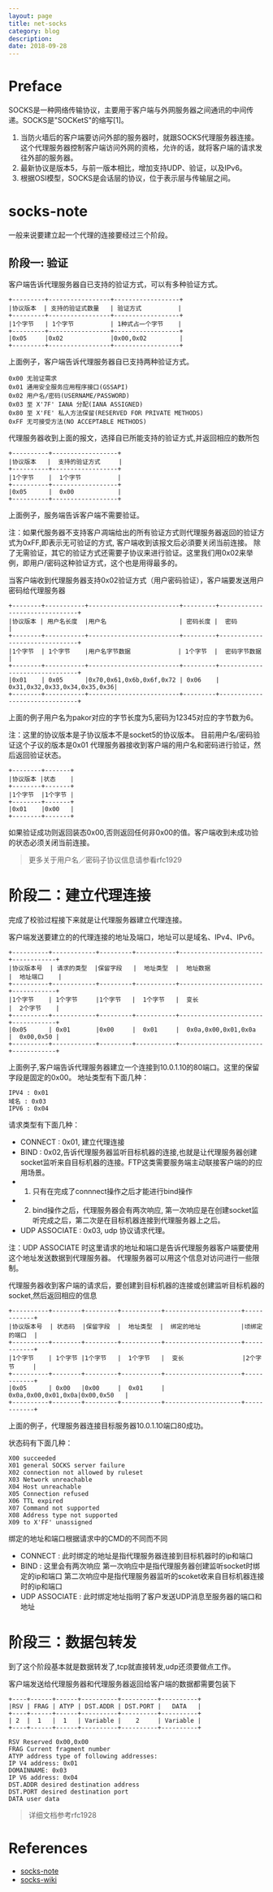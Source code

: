 ```yaml
---
layout: page
title: net-socks
category: blog
description: 
date: 2018-09-28
---
```

# Preface

SOCKS是一种网络传输协议，主要用于客户端与外网服务器之间通讯的中间传递。SOCKS是"SOCKetS"的缩写[1]。

1. 当防火墙后的客户端要访问外部的服务器时，就跟SOCKS代理服务器连接。这个代理服务器控制客户端访问外网的资格，允许的话，就将客户端的请求发往外部的服务器。
2.  最新协议是版本5，与前一版本相比，增加支持UDP、验证，以及IPv6。
3.  根据OSI模型，SOCKS是会话层的协议，位于表示层与传输层之间。

# socks-note

一般来说要建立起一个代理的连接要经过三个阶段。

## 阶段一: 验证
客户端告诉代理服务器自已支持的验证方式，可以有多种验证方式。

	+---------+-----------------+------------------+
	|协议版本  | 支持的验证式数量   | 验证方式          |
	+---------+-----------------+------------------+
	|1个字节   | 1个字节          | 1种式占一个字节    |
	+---------+-----------------+------------------+
	|0x05     |0x02             |0x00,0x02         |
	+---------+-----------------+------------------+

上面例子，客户端告诉代理服务器自已支持两种验证方式。

	0x00 无验证需求
	0x01 通用安全服务应用程序接口(GSSAPI)
	0x02 用户名/密码(USERNAME/PASSWORD)
	0x03 至 X'7F' IANA 分配(IANA ASSIGNED)
	0x80 至 X'FE' 私人方法保留(RESERVED FOR PRIVATE METHODS)
	0xFF 无可接受方法(NO ACCEPTABLE METHODS)

代理服务器收到上面的报文，选择自已所能支持的验证方式,并返回相应的数所包

	+----------+------------------+
	|协议版本   |  支持的验证方式     |
	+----------+------------------+
	|1个字节    |  1个字节          |
	+----------+------------------+
	|0x05      |  0x00            |
	+----------+------------------+

上面例子，服务端告诉客户端不需要验证。

注：如果代服务器不支持客户凋端给出的所有验证方式则代理服务器返回的验证方式为0xFF,即表示无可验证的方式, 客户端收到该报文后必須要关闭当前连接。
除了无需验证，其它的验证方式还需要子协议来进行验证。这里我们用0x02来举例，即用户/密码这种验证方式，这个也是用得最多的。

当客户端收到代理服务器支持0x02验证方式（用户密码验证），客户端要发送用户密码给代理服务器

	+--------+-----------+-------------------------+---------+-------------------------------+
	|协议版本 | 用户名长度  |用户名                    | 密码长度 |  密码                          |
	+--------+-----------+-------------------------+---------+-------------------------------+
	|1个字节  | 1个字节    |用户名字节数据             | 1个字节  |  密码字节数据                   |
	+--------+-----------+-------------------------+---------+-------------------------------+
	|0x01    | 0x05      |0x70,0x61,0x6b,0x6f,0x72 | 0x06    |  0x31,0x32,0x33,0x34,0x35,0x36|
	+--------+-----------+-------------------------+---------+-------------------------------+

上面的例子用户名为pakor对应的字节长度为5,密码为12345对应的字节数为6。

注：这里的协议版本是子协议版本不是socket5的协议版本。 目前用户名/密码验证这个子议的版本是0x01
代理服务器接收到客户端的用户名和密码进行验证，然后返回验证状态。

	+--------+-------+
	|协议版本 |状态    |
	+--------+-------+
	|1个字节  |1个字节 |
	+--------+-------+
	|0x01    |0x00   |
	+--------+-------+

如果验证成功则返回装态0x00,否则返回任何非0x00的值。客户端收到未成功验的状态必须关闭当前连接。

> 更多关于用户名／密码子协议信息请参看rfc1929

# 阶段二：建立代理连接
完成了校验过程接下来就是让代理服务器建立代理连接。

客户端发送要建立的的代理连接的地址及端口，地址可以是域名、IPv4、IPv6。

	+----------+------------+---------+-----------+-----------------------+------------+
	|协议版本号  | 请求的类型  |保留字段   |  地址类型  |  地址数据              |  地址端口    |
	+----------+------------+---------+-----------+-----------------------+------------+
	|1个字节    | 1个字节     |1个字节   |  1个字节   |  变长                  |  2个字节    |
	+----------+------------+---------+-----------+-----------------------+------------+
	|0x05      | 0x01       |0x00     |  0x01     |  0x0a,0x00,0x01,0x0a  |  0x00,0x50 |
	+----------+------------+---------+-----------+-----------------------+------------+

上面例子,客户端告诉代理服务器建立一个连接到10.0.1.10的80端口。这里的保留字段是固定的0x00。
地址类型有下面几种：

	IPV4 : 0x01
	域名 : 0x03
	IPV6 : 0x04

请求类型有下面几种：

- CONNECT : 0x01, 建立代理连接
- BIND : 0x02,告诉代理服务器监听目标机器的连接,也就是让代理服务器创建socket监听来自目标机器的连接。FTP这类需要服务端主动联接客户端的的应用场景。
- 	1. 只有在完成了connnect操作之后才能进行bind操作
- 	2. bind操作之后，代理服务器会有两次响应, 第一次响应是在创建socket监听完成之后，第二次是在目标机器连接到代理服务器上之后。
- UDP ASSOCIATE : 0x03, udp 协议请求代理。

注：UDP ASSOCIATE 时这里请求的地址和端口是告诉代理服务器客户端要使用这个地址发送数据到代理服务器。 代理服务器可以用这个信息对访问进行一些限制。

代理服务器收到客户端的请求后，要创建到目标机器的连接或创建监听目标机器的socket,然后返回相应的信息

	+----------+--------+---------+-----------+---------------------+------------+
	|协议版本号  | 状态码  |保留字段  |  地址类型  |  绑定的地址           |顷绑定的端口  |   
	+----------+--------+---------+-----------+---------------------+------------+
	|1个字节    | 1个字节 |1个字节   |  1个字节   |  变长                |2个字节     |
	+----------+--------+---------+-----------+---------------------+------------+
	|0x05      | 0x00   |0x00     |  0x01     |  0x0a,0x00,0x01,0x0a|0x00,0x50   |
	+----------+--------+---------+-----------+---------------------+------------+

上面的例子，代理服务器连接目标服务器10.0.1.10端口80成功。

状态码有下面几种：

	X00 succeeded
	X01 general SOCKS server failure
	X02 connection not allowed by ruleset
	X03 Network unreachable
	X04 Host unreachable
	X05 Connection refused
	X06 TTL expired
	X07 Command not supported
	X08 Address type not supported
	X09 to X'FF' unassigned

绑定的地址和端口根据请求中的CMD的不同而不同

- CONNECT : 此时绑定的地址是指代理服务器连接到目标机器时的ip和端口
- BIND : 这里会有两次响应
	第一次响应中是指代理服务器创建监听socket时绑定的ip和端口
	第二次响应中是指代理服务器监听的scoket收来自目标机器连接时的ip和端口
- UDP ASSOCIATE : 此时绑定地址指明了客户发送UDP消息至服务器的端口和地址

# 阶段三：数据包转发
到了这个阶段基本就是数据转发了,tcp就直接转发,udp还须要做点工作。

客户端发送给代理服务器和代理服务器返回给客户端的数据都需要包装下

	+----+------+------+----------+----------+----------+
	|RSV | FRAG | ATYP | DST.ADDR | DST.PORT |   DATA   |
	+----+------+------+----------+----------+----------+
	| 2  |  1   |  1   | Variable |    2     | Variable |
	+----+------+------+----------+----------+----------+ 

	RSV Reserved 0x00,0x00
	FRAG Current fragment number
	ATYP address type of following addresses:
	IP V4 address: 0x01
	DOMAINNAME: 0x03
	IP V6 address: 0x04
	DST.ADDR desired destination address
	DST.PORT desired destination port
	DATA user data

> 详细文档参考rfc1928


# References
- [socks-note]
- [socks-wiki]

[socks-wiki]: https://zh.wikipedia.org/wiki/SOCKS

[socks-note]: http://www.mojidong.com/network/2015/03/07/socket5-1/
